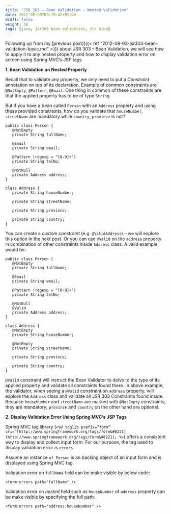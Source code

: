 ```yaml
---
title: "JSR 303 – Bean Validation – Nested Validation"
date: 2012-08-09T09:19:42+01:00
draft: false
weight: 50
tags: [java, jsr303 bean validation, old blog]
---
```



Following up from my [previous post]({{< ref "2012-08-03-jsr303-bean-validation-basic.md" >}}) about JSR 303 – Bean Validation, we will see how to apply it to any nested property and how to display validation error on screen using Spring MVC’s JSP tags

**1\. Bean Validation on Nested Property**

Recall that to validate any property, we only need to put a _Constraint_ annotation on top of its declaration. Example of common constraints are `@NotEmpty`, `@Pattern`, `@Email`. One thing in common of these constraints are that the applied property has to be of type `String`.

But if you have a bean called `Person` with an `Address` property and using these provided constraints, how do you validate that `houseNumber`, `streetName` are mandatory while `country`, `province` is not?

```
public class Person {
   @NotEmpty
   private String fullName;
 
   @Email
   private String email;
 
   @Pattern (regexp = "[0-9]+")
   private String telNo;
 
   @NotNull
   private Address address;
}
 
class Address {
   private String houseNumber;
 
   private String streetName;
 
   private String province;
 
   private String country;
}
```

You can create a _custom constraint_ (e.g. `@ValidAddress`) – we will explore this option in the next post. Or you can use `@Valid` on the `address` property in combination of other constraints inside `Address` class. A valid example would be:

```
public class Person {
   @NotEmpty
   private String fullName;
 
   @Email
   private String email;
 
   @Pattern (regexp = "[0-9]+")
   private String telNo;
 
   @NotNull
   @Valid
   private Address address;
}
 
class Address {
   @NotEmpty
   private String houseNumber;
 
   @NotEmpty
   private String streetName;
 
   private String province;
 
   private String country;
}
```

`@Valid` constraint will instruct the Bean Validator to delve to the type of its applied property and validate all constraints found there. In above example, the validator, when seeing a `@Valid` constraint on `address` property, will explore the `Address` class and validate all JSR 303 Constraints found inside. Because `houseNumber` and `streetName` are marked with `@NotEmpty` constraints, they are mandatory; `province` and `country` on the other hand are optional.

**2\. Display Validation Error Using Spring MVC’s JSP Tags**

Spring MVC tag library (`<%@ taglib prefix=”form” uri=”[http://www.springframework.org/tags/form&#8221](http://www.springframework.org/tags/form&#8221); %>`) offers a consistent way to display and collect input form. For our purpose, the tag used to display validation error is `errors`

Assume an instance `of Person` is an backing object of an input form and is displayed using Spring MVC tag.

Validation error on `fullName` field can be make visible by below code:

```
<form:errors path="fullName" />
```

Validation error on _nested_ field such as `houseNumber` of `address` property can be make visible by specifying the full path:

```
<form:errors path="address.houseNumber" />
```